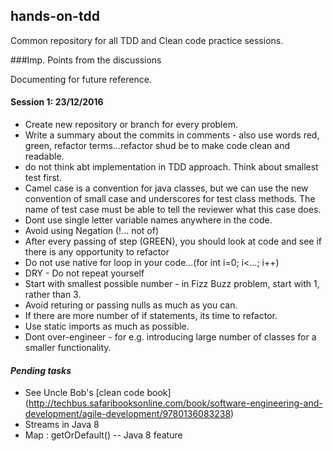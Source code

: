 ## hands-on-tdd

Common repository for all TDD and Clean code practice sessions.


###Imp. Points from the discussions

Documenting for future reference.

#### Session 1: 23/12/2016
- Create new repository or branch for every problem.
- Write a summary about the commits in comments - also use words red, green, refactor terms...refactor shud be to make code clean and readable.
- do not think abt implementation in TDD approach. Think about smallest test first.
- Camel case is a convention for java classes, but we can use the new convention of small case and underscores for test class methods. The name of test case must be able to tell the reviewer what this case does.
- Dont use single letter variable names anywhere in the code.
- Avoid using Negation (!... not of)
- After every passing of step (GREEN), you should look at code and see if there is any opportunity to refactor
- Do not use native for loop in your code...(for int i=0; i<...; i++)
- DRY - Do not repeat yourself
- Start with smallest possible  number - in Fizz Buzz problem, start with 1, rather than 3.
- Avoid returing or passing nulls as much as you can.
- If there are more number of if statements, its time to refactor.
- Use static imports as much as possible.
- Dont over-engineer - for e.g. introducing large number of classes for a smaller functionality.


#### *Pending tasks*
- See Uncle Bob's [clean code book] (http://techbus.safaribooksonline.com/book/software-engineering-and-development/agile-development/9780136083238)
- Streams in Java 8
- Map : getOrDefault() -- Java 8 feature
